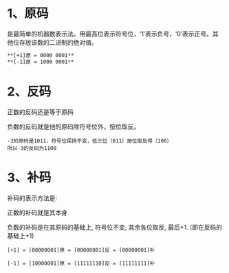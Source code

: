 # 1、原码

是最简单的机器数表示法。用最高位表示符号位，‘1’表示负号，‘0’表示正号。其他位存放该数的二进制的绝对值。

```markdown
**[+1]原 = 0000 0001**
**[-1]原 = 1000 0001**
```

# 2、反码

正数的反码还是等于原码

负数的反码就是他的原码除符号位外，按位取反。

```
-3的原码是1011，符号位保持不变，低三位（011）按位取反得（100）
所以-3的反码为1100
```

# 3、补码

补码的表示方法是:

正数的补码就是其本身

负数的补码是在其原码的基础上, 符号位不变, 其余各位取反, 最后+1. (即在反码的基础上+1)

```
[+1] = [00000001]原 = [00000001]反 = [00000001]补

[-1] = [10000001]原 = [11111110]反 = [11111111]补
```

